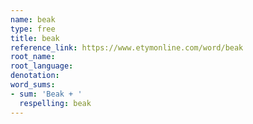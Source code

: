 ```yaml
---
name: beak
type: free
title: beak
reference_link: https://www.etymonline.com/word/beak
root_name: 
root_language: 
denotation: 
word_sums:
- sum: 'Beak + '
  respelling: beak
---
```

